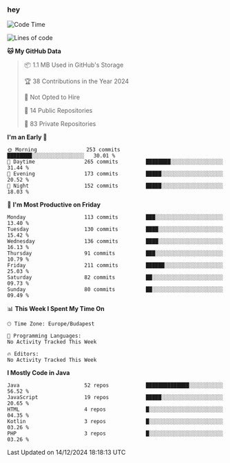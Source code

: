 ### hey

<!--START_SECTION:waka-->
![Code Time](http://img.shields.io/badge/Code%20Time-1%2C037%20hrs%202%20mins-blue)

![Lines of code](https://img.shields.io/badge/From%20Hello%20World%20I%27ve%20Written-1.1%20million%20lines%20of%20code-blue)

**🐱 My GitHub Data** 

> 📦 1.1 MB Used in GitHub's Storage 
 > 
> 🏆 38 Contributions in the Year 2024
 > 
> 🚫 Not Opted to Hire
 > 
> 📜 14 Public Repositories 
 > 
> 🔑 83 Private Repositories 
 > 
**I'm an Early 🐤** 

```text
🌞 Morning                253 commits         ████████░░░░░░░░░░░░░░░░░   30.01 % 
🌆 Daytime                265 commits         ████████░░░░░░░░░░░░░░░░░   31.44 % 
🌃 Evening                173 commits         █████░░░░░░░░░░░░░░░░░░░░   20.52 % 
🌙 Night                  152 commits         █████░░░░░░░░░░░░░░░░░░░░   18.03 % 
```
📅 **I'm Most Productive on Friday** 

```text
Monday                   113 commits         ███░░░░░░░░░░░░░░░░░░░░░░   13.40 % 
Tuesday                  130 commits         ████░░░░░░░░░░░░░░░░░░░░░   15.42 % 
Wednesday                136 commits         ████░░░░░░░░░░░░░░░░░░░░░   16.13 % 
Thursday                 91 commits          ███░░░░░░░░░░░░░░░░░░░░░░   10.79 % 
Friday                   211 commits         ██████░░░░░░░░░░░░░░░░░░░   25.03 % 
Saturday                 82 commits          ██░░░░░░░░░░░░░░░░░░░░░░░   09.73 % 
Sunday                   80 commits          ██░░░░░░░░░░░░░░░░░░░░░░░   09.49 % 
```


📊 **This Week I Spent My Time On** 

```text
🕑︎ Time Zone: Europe/Budapest

💬 Programming Languages: 
No Activity Tracked This Week

🔥 Editors: 
No Activity Tracked This Week
```

**I Mostly Code in Java** 

```text
Java                     52 repos            ██████████████░░░░░░░░░░░   56.52 % 
JavaScript               19 repos            █████░░░░░░░░░░░░░░░░░░░░   20.65 % 
HTML                     4 repos             █░░░░░░░░░░░░░░░░░░░░░░░░   04.35 % 
Kotlin                   3 repos             █░░░░░░░░░░░░░░░░░░░░░░░░   03.26 % 
PHP                      3 repos             █░░░░░░░░░░░░░░░░░░░░░░░░   03.26 % 
```




 Last Updated on 14/12/2024 18:18:13 UTC
<!--END_SECTION:waka-->
